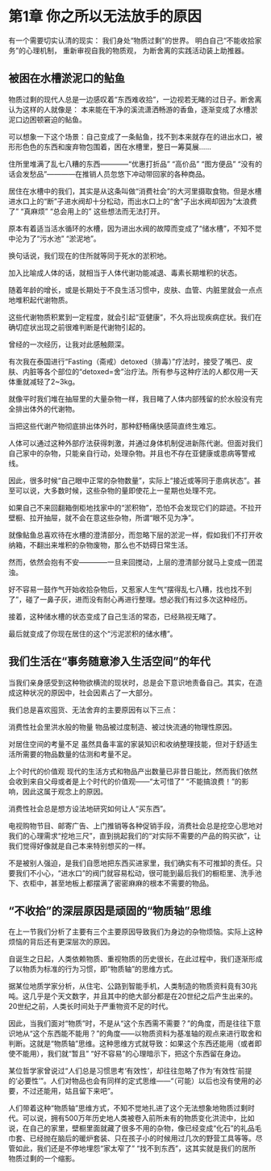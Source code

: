 # 第1章 你之所以无法放手的原因

有一个需要切实认清的现实：
我们身处“物质过剩”的世界。
明白自己“不能收拾家务”的心理机制，
重新审视自我的物质观，
为断舍离的实践活动装上助推器。

## 被困在水槽淤泥口的鲇鱼

物质过剩的现代人总是一边感叹着“东西难收拾”，一边视若无睹的过日子。断舍离认为这样的人就像是：
本来能在干净的溪流潇洒畅游的香鱼，逐渐变成了水槽淤泥口边困顿窘迫的鲇鱼。

可以想象一下这个场景：自己变成了一条鲇鱼，找不到本来就存在的进出水口，被形形色色的东西和废弃物包围着，困在水槽里，整日一筹莫展……

住所里堆满了乱七八糟的东西————“优惠打折品” “高价品” “图方便品” “没有的话会发愁品”————在推销人员忽悠下冲动带回家的各种商品。

居住在水槽中的我们，其实是从这条叫做“消费社会”的大河里摄取食物。但是水槽进水口上的“断”子进水阀却十分松动，而出水口上的“舍”子出水阀却因为“太浪费了” “真麻烦” “总会用上的” 这些想法而无法打开。

原本有着适当活水循环的水槽，因为进出水阀的故障而变成了“储水槽”，不知不觉中沦为了“污水池” “淤泥地”。

换句话说，我们现在的住所就等同于死水的淤积地。

加入比喻成人体的话，就相当于人体代谢功能减退、毒素长期堆积的状态。

随着年龄的增长，或是长期处于不良生活习惯中，皮肤、血管、内脏里就会一点点地堆积起代谢物质。

这些代谢物质积累到一定程度，就会引起“亚健康”，不久将出现疾病症状。我们在确切症状出现之前很难判断是代谢物引起的。

曾经的一次经历，让我对此感触颇深。

有次我在泰国进行“Fasting（斋戒）detoxed（排毒）”疗法时，接受了嘴巴、皮肤、内脏等各个部位的“detoxed=舍”治疗法。所有参与这种疗法的人都仅用一天体重就减轻了2~3kg。

就像平时我们堆在抽屉里的大量杂物一样，我目睹了人体内部残留的於水般没有完全排出体外的代谢物。

当把这些代谢产物彻底排出体外时，那种舒畅痛快感简直终生难忘。

人体可以通过这种外部疗法获得刺激，并通过身体机制促进新陈代谢。但面对我们自己家中的杂物，只能亲自行动，处理杂物。并且也不存在亚健康或患病等警戒线。

因此，很多时候“自己眼中正常的杂物数量”，实际上“接近或等同于患病状态”。甚至可以说，大多数时候，这些杂物的量即使花上一星期也处理不完。

如果自己不来回翻箱倒柜地找家中的“淤积物”，恐怕不会发现它们的踪迹。不拉开壁橱、拉开抽屉，就不会在意这些杂物，所谓“眼不见为净”。

就像鲇鱼总喜欢待在水槽的澄清部分，而忽略下层的淤泥一样，假如我们不打开收纳箱，不翻出来堆积的杂物废物，那么也不妨碍日常生活。

然而，依然会抱有不安————一旦来回搅动，上层的澄清部分就马上变成一团混浊。

好不容易一鼓作气开始收拾杂物后，又惹家人生气“摆得乱七八糟，找也找不到了”，碰了一鼻子灰，进而没有耐心再进行整理。想必我们有过多次这种经历。

接着，这种储水槽的状态变成了自己生活的常态，已经熟视无睹了。

最后就变成了你现在居住的这个“污泥淤积的储水槽”。

## 我们生活在“事务随意渗入生活空间”的年代

当我们亲身感受到这种物欲横流的现状时，总是会下意识地责备自己。其实，在造成这种状况的原因中，社会因素占了一大部分。

我们总是喜欢囤货、无法舍弃的主要原因有以下三点：

消费性社会里洪水般的物量
物品被过度制造、被过快流通的物理性原因。

对居住空间的考量不足
虽然具备丰富的家装知识和收纳整理技能，但对于舒适生活所需要的物品数量的估测和考量不足。

上个时代的价值观
现代的生活方式和物品产出数量已非昔日能比，然而我们依然会收到来自父母或者是上个时代的价值观——“太可惜了” “不能搞浪费！”的影响，因此这属于观念上的原因。

消费性社会总是想方设法地研究如何让人“买东西”。

电视购物节目、邮寄广告、上门推销等各种促销手段，消费社会总是挖空心思地对我们的心理需求“挖地三尺”，直到挑起我们的“对实际不需要的产品的购买欲”，让我们觉得好像就是自己本来特别想买的一样。

不是被别人强迫，是我们自愿地把东西买进家里，我们确实有不可推卸的责任。只要我们不小心，“进水口”的阀门就容易松动，很可能到最后我们的橱柜里、洗手池下、衣柜中，甚至地板上都摆满了密密麻麻的根本不需要的物品。

## “不收拾”的深层原因是顽固的“物质轴”思维

在上一节我们分析了主要有三个主要原因导致我们为身边的杂物烦恼。实际上这种烦恼的背后还有更深层次的原因。

自诞生之日起，人类依赖物质、重视物质的历史很长，在此过程中，我们逐渐形成了以物质为标准的行为习惯，即“物质轴”的思维方式。

据某位地质学家分析，从住宅、公路到智能手机，人类制造的物质资料竟有30兆吨。这几乎是个天文数字，并且其中的绝大部分都是在20世纪之后产生出来的。20世纪之前，人类长时间处于严重物资不足的时代。

因此，当我们面对“物质”时，不是从“这个东西需不需要？”的角度，而是往往下意识地从“这个东西能不能用？”的角度——以物质资料为基准轴的观点来进行取舍和判断。这就是“物质轴”思维。这种思维方式就导致：如果这个东西还能用（或者即使不能用），我们就“暂且” “好不容易”的心理暗示下，把这个东西留在身边。

某位哲学家曾说过“人们总是习惯思考‘有效性’，却往往忽略了作为‘有效性’前提的‘必要性’”。人们对物品也会有同样的定式思维——“（可能）以后也没有使用的必要，不过还能用，姑且留下来吧”。

人们带着这种“物质轴”思维方式，不知不觉地扎进了这个无法想象地物质过剩时代。可以说，拥有500万年历史地人类被卷入前所未有的物质变化洪流中，比如说，在自己的家里，壁橱里面就藏了很多不用的杂物，像已经变成“化石”的礼品毛巾套、已经抛在脑后的暖炉套装、只在孩子小的时候用过几次的野营工具等等。尽管如此，我们还是不停地埋怨“家太窄了” “找不到东西”，这其实就是我们的居所物质过剩的一个缩影。